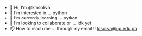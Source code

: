 - 👋 Hi, I’m @kmsoliva
- 👀 I’m interested in ... python
- 🌱 I’m currently learning ... python
- 💞️ I’m looking to collaborate on ... idk yet
- 📫 How to reach me ... through my email !! klsoliva@up.edu.ph

<!---
kmsoliva/kmsoliva is a ✨ special ✨ repository because its `README.md` (this file) appears on your GitHub profile.
You can click the Preview link to take a look at your changes.
--->
